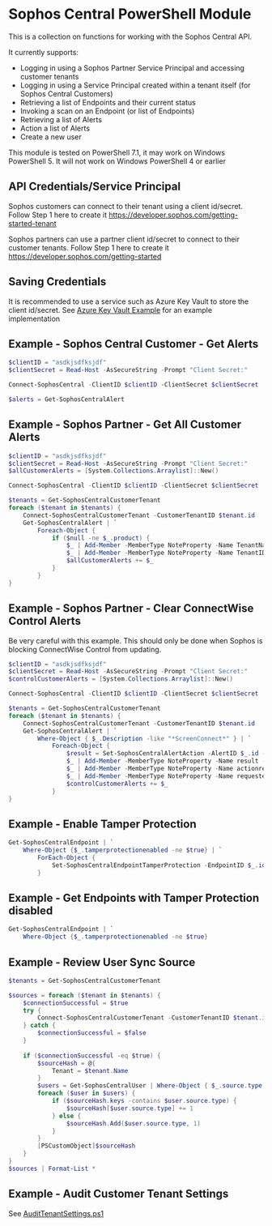 # Sophos Central PowerShell Module

This is a collection on functions for working with the Sophos Central API.

It currently supports:

* Logging in using a Sophos Partner Service Principal and accessing customer tenants
* Logging in using a Service Principal created within a tenant itself (for Sophos Central Customers)
* Retrieving a list of Endpoints and their current status
* Invoking a scan on an Endpoint (or list of Endpoints)
* Retrieving a list of Alerts
* Action a list of Alerts
* Create a new user

This module is tested on PowerShell 7.1, it may work on Windows PowerShell 5. It will not work on Windows PowerShell 4 or earlier

## API Credentials/Service Principal

Sophos customers can connect to their tenant using a client id/secret. Follow Step 1 here to create it
<https://developer.sophos.com/getting-started-tenant>

Sophos partners can use a partner client id/secret to connect to their customer tenants. Follow Step 1 here to create it
<https://developer.sophos.com/getting-started>

## Saving Credentials

It is recommended to use a service such as Azure Key Vault to store the client id/secret. See [Azure Key Vault Example](./AzureKeyVaultExample.md) for an example implementation

## Example - Sophos Central Customer - Get Alerts

``` powershell
$clientID = "asdkjsdfksjdf"
$clientSecret = Read-Host -AsSecureString -Prompt "Client Secret:"

Connect-SophosCentral -ClientID $clientID -ClientSecret $clientSecret

$alerts = Get-SophosCentralAlert
```

## Example - Sophos Partner - Get All Customer Alerts

``` powershell
$clientID = "asdkjsdfksjdf"
$clientSecret = Read-Host -AsSecureString -Prompt "Client Secret:"
$allCustomerAlerts = [System.Collections.Arraylist]::New()

Connect-SophosCentral -ClientID $clientID -ClientSecret $clientSecret

$tenants = Get-SophosCentralCustomerTenant
foreach ($tenant in $tenants) {
    Connect-SophosCentralCustomerTenant -CustomerTenantID $tenant.id
    Get-SophosCentralAlert | `
        Foreach-Object {
            if ($null -ne $_.product) {
                $_ | Add-Member -MemberType NoteProperty -Name TenantName -Value $tenant.Name
                $_ | Add-Member -MemberType NoteProperty -Name TenantID -Value $tenant.ID
                $allCustomerAlerts += $_
            }
        }
}
```

## Example - Sophos Partner - Clear ConnectWise Control Alerts

Be very careful with this example. This should only be done when Sophos is blocking ConnectWise Control from updating.

``` powershell
$clientID = "asdkjsdfksjdf"
$clientSecret = Read-Host -AsSecureString -Prompt "Client Secret:"
$controlCustomerAlerts = [System.Collections.Arraylist]::New()

Connect-SophosCentral -ClientID $clientID -ClientSecret $clientSecret

$tenants = Get-SophosCentralCustomerTenant
foreach ($tenant in $tenants) {
    Connect-SophosCentralCustomerTenant -CustomerTenantID $tenant.id
    Get-SophosCentralAlert | `
        Where-Object { $_.Description -like "*ScreenConnect*" } | `
            Foreach-Object {
                $result = Set-SophosCentralAlertAction -AlertID $_.id -Action $_.allowedActions[0]
                $_ | Add-Member -MemberType NoteProperty -Name result -Value $result.result
                $_ | Add-Member -MemberType NoteProperty -Name actionrequested -Value $result.action
                $_ | Add-Member -MemberType NoteProperty -Name requestedAt -Value $result.requestedAt
                $controlCustomerAlerts += $_
            }
}
```

## Example - Enable Tamper Protection

``` powershell
Get-SophosCentralEndpoint | `
    Where-Object {$_.tamperprotectionenabled -ne $true} | `
        ForEach-Object { 
            Set-SophosCentralEndpointTamperProtection -EndpointID $_.id -Enabled $true -Force
        }
```

## Example - Get Endpoints with Tamper Protection disabled

``` powershell
Get-SophosCentralEndpoint | `
    Where-Object {$_.tamperprotectionenabled -ne $true}
```

## Example - Review User Sync Source

``` powershell
$tenants = Get-SophosCentralCustomerTenant

$sources = foreach ($tenant in $tenants) {
    $connectionSuccessful = $true
    try {
        Connect-SophosCentralCustomerTenant -CustomerTenantID $tenant.id
    } catch {
        $connectionSuccessful = $false
    }
    
    if ($connectionSuccessful -eq $true) {
        $sourceHash = @{
            Tenant = $tenant.Name
        }
        $users = Get-SophosCentralUser | Where-Object { $_.source.type -eq 'activeDirectory' }
        foreach ($user in $users) {
            if ($sourceHash.keys -contains $user.source.type) {
                $sourceHash[$user.source.type] += 1
            } else {
                $sourceHash.Add($user.source.type, 1)
            }
        }
        [PSCustomObject]$sourceHash
    }
}
$sources | Format-List *
```

## Example - Audit Customer Tenant Settings

See [AuditTenantSettings.ps1](AuditTenantSettings.ps1)
